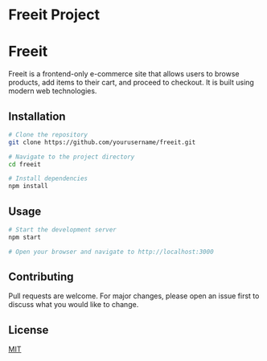 # Freeit Project

# Freeit

Freeit is a frontend-only e-commerce site that allows users to browse products, add items to their cart, and proceed to checkout. It is built using modern web technologies.

## Installation

```bash
# Clone the repository
git clone https://github.com/yourusername/freeit.git

# Navigate to the project directory
cd freeit

# Install dependencies
npm install
```

## Usage

```bash
# Start the development server
npm start

# Open your browser and navigate to http://localhost:3000
```

## Contributing

Pull requests are welcome. For major changes, please open an issue first to discuss what you would like to change.

## License

[MIT](https://choosealicense.com/licenses/mit/)
